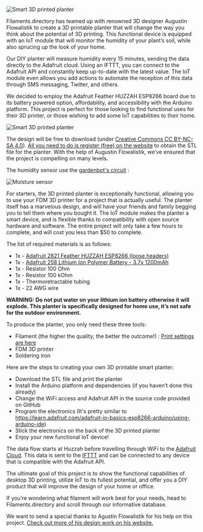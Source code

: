![Smart 3D printed planter](https://labs.filaments.directory/public/img/wall_planter_5.jpg "Smart 3D printed planter")

Filaments.directory has teamed up with renowned 3D designer Augustin Flowalistik to create a 3D printable planter that will change the way you think about the potential of 3D printing. This functional device is equipped with an IoT module that will monitor the humidity of your plant’s soil, while also sprucing up the look of your home. 

Our DIY planter will measure humidity every 15 minutes, sending the data directly to the Adafruit cloud. Using an IFTTT, you can connect to the Adafruit API and constantly keep up-to-date with the latest value. The IoT module even allows you add actions to automate the reception of this data through SMS messaging, Twitter, and others.     

We decided to employ the Adafruit Feather HUZZAH ESP8266 board due to its battery powered option, affordability, and accessibility with the Arduino platform. This project is perfect for those looking to find functional uses for their 3D printer, or those wishing to add some IoT capabilities to their home. 

![Smart 3D printed planter](https://labs.filaments.directory/public/img/wall_planter_3.jpg "Smart 3D printed planter")

The design will be free to download (under [Creative Commons CC BY-NC-SA 4.0](https://creativecommons.org/licenses/by-nc-sa/4.0/)). [All you need to do is register (free) on the website](https://www.filaments.directory/en/register) to obtain the STL file for the planter. With the help of Augustin Flowalistik, we’ve ensured that the project is compelling on many levels. 

The humidity sensor use the [gardenbot's circuit](http://gardenbot.org/howTo/soilMoisture/) : 

![Moisture sensor](http://gardenbot.org/howTo/soilMoisture/how-to_moisture-sensor_small.png "Moisture sensor")

For starters, the 3D printed planter is exceptionally functional, allowing you to use your FDM 3D printer for a project that is actually useful. The planter itself has a marvelous design, and will have your friends and family begging you to tell them where you bought it. The IoT module makes the planter a smart device, and is flexible thanks to compatibility with open source hardware and software. The entire project will only take a few hours to complete, and will cost you less than $50 to complete.    

The list of required materials is as follows:
* 1x - [Adafruit 2821 Feather HUZZAH ESP8266 (loose headers)](https://goo.gl/wUOw6s)
* 1x - [Adafruit 258 Lithium Ion Polymer Battery - 3.7v 1200mAh](https://goo.gl/4kCfL5)
* 1x - Resistor 100 Ohm
* 1x - Resistor 100 kOhm
* 1x - Thermoretractable tubing
* 1x - 22 AWG wire

**WARNING: Do not put water on your lithium ion battery otherwise it will explode. This planter is specifically designed for home use, it’s not safe for the outdoor environment.**

To produce the planter, you only need these three tools:
* Filament (the higher the quality, the better the outcome!) : [Print settings are here](https://www.filaments.directory/en/filaments/faberdashery/pla/orange-fizz-0-84-kg-2-85-mm#settings)
* FDM 3D printer
* Soldering Iron

Here are the steps to creating your own 3D printable smart planter:
- Download the STL file and print the planter
- Install the Arduino platform and dependencies (if you haven’t done this already)
- Change the WiFi access and Adafruit API in the source code provided on GitHub
- Program the electronics (It's pretty similar to https://learn.adafruit.com/adafruit-io-basics-esp8266-arduino/using-arduino-ide)
- Stick the electronics on the back of the 3D printed planter
- Enjoy your new functional IoT device!

The data flow starts at Huzzah before travelling through WiFi to the [Adafruit Cloud](https://io.adafruit.com). This data is sent to the [IFTTT](https://ifttt.com/) and can be connected to any device that is compatible with the Adafruit API. 

The ultimate goal of this project is to show the functional capabilities of desktop 3D printing, utilize IoT to its fullest potential, and offer you a DIY product that will improve the design of your home or office.   

If you’re wondering what filament will work best for your needs, head to Filaments.directory and scroll through our informative database. 

We want to send a special thanks to Agustin Flowalistik for his help on this project. [Check out more of his design work on his website.](http://www.flowalistik.com/)
